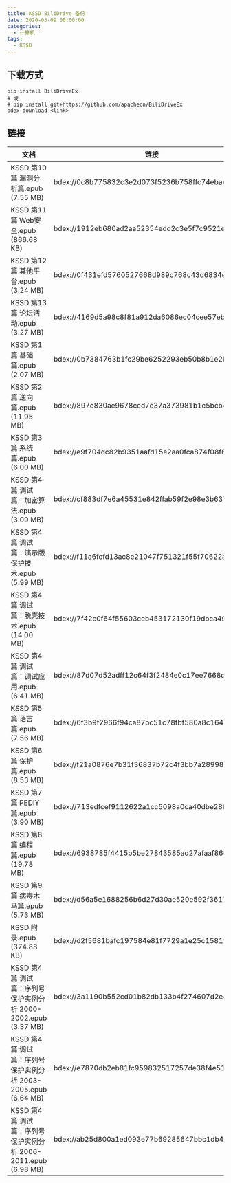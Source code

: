 ```yaml
---
title: KSSD BiliDrive 备份
date: 2020-03-09 00:00:00
categories:
  - 计算机
tags:
  - KSSD
---
```


## 下载方式

```
pip install BiliDriveEx
# 或
# pip install git+https://github.com/apachecn/BiliDriveEx
bdex download <link>
```

<!--more-->

## 链接

| 文档 | 链接 |
| --- | --- |
| KSSD 第10篇 漏洞分析篇.epub (7.55 MB) | bdex://0c8b775832c3e2d073f5236b758ffc74eba4421c |
| KSSD 第11篇 Web安全.epub (866.68 KB) | bdex://1912eb680ad2aa52354edd2c3e5f7c9521e6a4bb |
| KSSD 第12篇 其他平台.epub (3.24 MB) | bdex://0f431efd5760527668d989c768c43d6834e5bee1 |
| KSSD 第13篇 论坛活动.epub (3.27 MB) | bdex://4169d5a98c8f81a912da6086ec04cee57eb617e6 |
| KSSD 第1篇 基础篇.epub (2.07 MB) | bdex://0b7384763b1fc29be6252293eb50b8b1e2bf8e26 |
| KSSD 第2篇 逆向篇.epub (11.95 MB) | bdex://897e830ae9678ced7e37a373981b1c5bcb476889 |
| KSSD 第3篇 系统篇.epub (6.00 MB) | bdex://e9f704dc82b9351aafd15e2aa0fca874f08f6529 |
| KSSD 第4篇 调试篇：加密算法.epub (3.09 MB) | bdex://cf883df7e6a45531e842ffab59f2e98e3b637395 |
| KSSD 第4篇 调试篇：演示版保护技术.epub (5.99 MB) | bdex://f11a6fcfd13ac8e21047f751321f55f70622a0c4 |
| KSSD 第4篇 调试篇：脱壳技术.epub (14.00 MB) | bdex://7f42c0f64f55603ceb453172130f19dbca49ae15 |
| KSSD 第4篇 调试篇：调试应用.epub (6.41 MB) | bdex://87d07d52adff12c64f3f2484e0c17ee7668d1161 |
| KSSD 第5篇 语言篇.epub (7.56 MB) | bdex://6f3b9f2966f94ca87bc51c78fbf580a8c1646e1f |
| KSSD 第6篇 保护篇.epub (8.53 MB) | bdex://f21a0876e7b31f36837b72c4f3bb7a289983d7b7 |
| KSSD 第7篇 PEDIY篇.epub (3.90 MB) | bdex://713edfcef9112622a1cc5098a0ca40dbe28f9c40 |
| KSSD 第8篇 编程篇.epub (19.78 MB) | bdex://6938785f4415b5be27843585ad27afaaf8660ef8 |
| KSSD 第9篇 病毒木马篇.epub (5.73 MB) | bdex://d56a5e1688256b6d27d30ae520e592f3617d802c |
| KSSD 附录.epub (374.88 KB) | bdex://d2f5681bafc197584e81f7729a1e25c158193b1e |
| KSSD 第4篇 调试篇：序列号保护实例分析 2000-2002.epub (3.37 MB) | bdex://3a1190b552cd01b82db133b4f274607d2e48494d |
| KSSD 第4篇 调试篇：序列号保护实例分析 2003-2005.epub (6.64 MB) | bdex://e7870db2eb81fc959832517257de38f4e51c8958 |
| KSSD 第4篇 调试篇：序列号保护实例分析 2006-2011.epub (6.98 MB) | bdex://ab25d800a1ed093e77b69285647bbc1db43e5084 |
